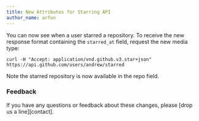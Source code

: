 ```yaml
---
title: New Attributes for Starring API
author_name: arfon
---
```


You can now see when a user starred a repository. To receive the new response format containing the `starred_at` field, request the new media type:

``` command-line
curl -H "Accept: application/vnd.github.v3.star+json" https://api.github.com/users/andrew/starred
```

Note the starred repository is now available in the repo field.

### Feedback

If you have any questions or feedback about these changes, please [drop us a line][contact].

[starring]: /v3/activity/starring/#list-repositories-being-starred-with-star-creation-timestamps
